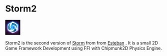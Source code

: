 # Storm2
<img src="./logo/logo.jpg" height="48" width="48" >   

 Storm2 is the second version of [Storm][] from from [Esteban][] . It is a small 2D Game Framework Development using FFI with Chipmunk2D Physics Engine.

[esteban]: https://github.com/estebanlm
[storm]: https://github.com/cdlm/pharo-storm
